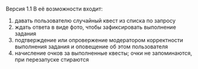 Версия 1.1
В её возможности входит:
1. давать пользователю случайный квест из списка по запросу
2. ждать ответа в виде фото, чтобы зафиксировать выполнение задания
3. подтверждение или опровержение модератором корректности выполнения задания и оповещение об этом пользователя
4. начисление  очков за выполненные квесты; очки не запоминаются, при перезапуске стираются
